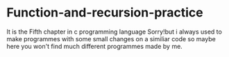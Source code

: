 # Function-and-recursion-practice
It is the Fifth chapter in c programming language
Sorry!but i always used to make programmes with some small changes on a similiar code so maybe here you won't find much different programmes made by me.
